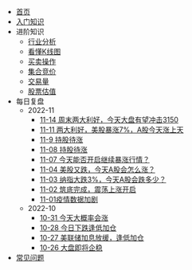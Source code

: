 <!-- docs/_sidebar.md -->

* [首页](readme)
* [入门知识](knowledge/%E5%9F%BA%E6%9C%AC%E7%9F%A5%E8%AF%86.md)
* 进阶知识
  * [行业分析](knowledge/)
  * [看懂K线图](knowledge/)
  * [买卖操作](knowledge/)
  * [集合竞价](knowledge/)
  * [交易量](knowledge/)
  * [股票估值](knowledge/)
* 每日复盘
  * 2022-11
    * [11-14 周末两大利好，今天大盘有望冲击3150](/diary/2022-11/14)
    * [11-11 两大利好，美股暴涨7%，A股今天涨上天](diary/2022-11/11)
    * [11-9  持股待涨](diary/2022-11/9)
    * [11-08 持股待涨](diary/2022-11/8)
    * [11-07 今天能否开启继续暴涨行情？](diary/2022-11/7)
    * [11-04 美股又跌，今天A股会怎么涨？](diary/2022-11/4)
    * [11-03 纳指大跌3%，今天A股会跌多少？](diary/2022-11/3)
    * [11-02 筑底完成，震荡上涨开启](diary/2022-11/2)
    * [11-01疫情数据加剧](diary/2022-11/1)
  * 2022-10
    * [10-31 今天大概率会涨](diary/2022-10/31%E5%A4%A7%E6%A6%82%E7%8E%87%E4%BC%9A%E6%B6%A8)
    * [10-28 今日下跌逢低加仓](diary/2022-10/28%E4%BB%8A%E6%97%A5%E4%B8%8B%E8%B7%8C%EF%BC%8C%E8%B6%81%E6%9C%BA%E5%8A%A0%E4%BB%93)
    * [10-27 美联储加息放缓，逢低加仓](diary/2022-10/27%E7%BE%8E%E8%81%94%E5%82%A8%E5%8A%A0%E6%81%AF%E6%94%BE%E7%BC%93%EF%BC%8C%E9%80%A2%E4%BD%8E%E5%8A%A0%E4%BB%93.md)
    * [10-26 大盘即将企稳](diary/2022-10/26%E5%A4%A7%E7%9B%98%E5%8D%B3%E5%B0%86%E4%BC%81%E7%A8%B3.md)
* [常见问题](qa/)
